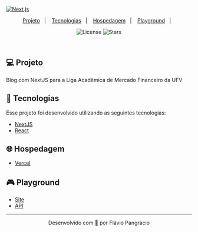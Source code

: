 [![Next.js](https://assets.vercel.com/image/upload/v1538361091/repositories/next-js/next-js.png)](https://nextjs.org)

<p align="center">
  <a href="#-projeto">Projeto</a>&nbsp;&nbsp;&nbsp;|&nbsp;&nbsp;&nbsp;
  <a href="#rocket-tecnologias">Tecnologias</a>&nbsp;&nbsp;&nbsp;|&nbsp;&nbsp;&nbsp;
  <a href="#-hosting">Hospedagem</a>&nbsp;&nbsp;&nbsp;|&nbsp;&nbsp;&nbsp;
  <a href="#-playground">Playground</a>&nbsp;&nbsp;&nbsp;|&nbsp;&nbsp;&nbsp;
</p>

<p align="center">
  <img  src="https://img.shields.io/static/v1?label=license&message=MIT&color=8257E6&labelColor=121214" alt="License">

  <img src="https://img.shields.io/github/stars/rocketseat-content/blog-nextjs-mongodb-vercel?label=stars&message=MIT&color=8257E6&labelColor=121214" alt="Stars">  
</p>

<br>


## 💻 Projeto

Blog com NextJS para a Liga Acadêmica de Mercado Financeiro da UFV


## 🚀 Tecnologias

Esse projeto foi desenvolvido utilizando as seguintes tecnologias:

- [NextJS](https://nextjs.org/)
- [React](https://reactjs.org/)

## 🌐 Hospedagem

- [Vercel](https://vercel.com/dashboard)

## 🎮 Playground

- [Site](http://lamf5.vercel.app/)
- [API](https://lamf5.vercel.app/api/thumbnail?title=)


---

<p align="center">Desenvolvido com 💜 por Flávio Pangrácio</p>



